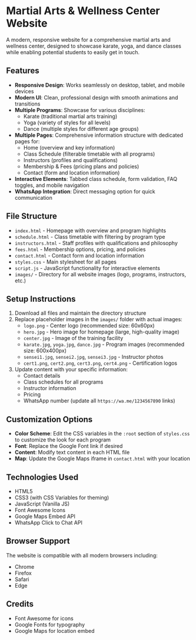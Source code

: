 # Martial Arts & Wellness Center Website

A modern, responsive website for a comprehensive martial arts and wellness center, designed to showcase karate, yoga, and dance classes while enabling potential students to easily get in touch.

## Features

- **Responsive Design**: Works seamlessly on desktop, tablet, and mobile devices
- **Modern UI**: Clean, professional design with smooth animations and transitions
- **Multiple Programs**: Showcase for various disciplines:
  - Karate (traditional martial arts training)
  - Yoga (variety of styles for all levels)
  - Dance (multiple styles for different age groups)
- **Multiple Pages**: Comprehensive information structure with dedicated pages for:
  - Home (overview and key information)
  - Class Schedule (filterable timetable with all programs)
  - Instructors (profiles and qualifications)
  - Membership & Fees (pricing plans and policies)
  - Contact (form and location information)
- **Interactive Elements**: Tabbed class schedule, form validation, FAQ toggles, and mobile navigation
- **WhatsApp Integration**: Direct messaging option for quick communication

## File Structure

- `index.html` - Homepage with overview and program highlights
- `schedule.html` - Class timetable with filtering by program type
- `instructors.html` - Staff profiles with qualifications and philosophy
- `fees.html` - Membership options, pricing, and policies
- `contact.html` - Contact form and location information
- `styles.css` - Main stylesheet for all pages
- `script.js` - JavaScript functionality for interactive elements
- `images/` - Directory for all website images (logo, programs, instructors, etc.)

## Setup Instructions

1. Download all files and maintain the directory structure
2. Replace placeholder images in the `images/` folder with actual images:
   - `logo.png` - Center logo (recommended size: 60x60px)
   - `hero.jpg` - Hero image for homepage (large, high-quality image)
   - `center.jpg` - Image of the training facility
   - `karate.jpg`, `yoga.jpg`, `dance.jpg` - Program images (recommended size: 600x400px)
   - `sensei1.jpg`, `sensei2.jpg`, `sensei3.jpg` - Instructor photos
   - `cert1.png`, `cert2.png`, `cert3.png`, `cert4.png` - Certification logos
3. Update content with your specific information:
   - Contact details
   - Class schedules for all programs
   - Instructor information
   - Pricing
   - WhatsApp number (update all `https://wa.me/1234567890` links)

## Customization Options

- **Color Scheme**: Edit the CSS variables in the `:root` section of `styles.css` to customize the look for each program
- **Font**: Replace the Google Font link if desired
- **Content**: Modify text content in each HTML file
- **Map**: Update the Google Maps iframe in `contact.html` with your location

## Technologies Used

- HTML5
- CSS3 (with CSS Variables for theming)
- JavaScript (Vanilla JS)
- Font Awesome Icons
- Google Maps Embed API
- WhatsApp Click to Chat API

## Browser Support

The website is compatible with all modern browsers including:
- Chrome
- Firefox
- Safari
- Edge

## Credits

- Font Awesome for icons
- Google Fonts for typography
- Google Maps for location embed 